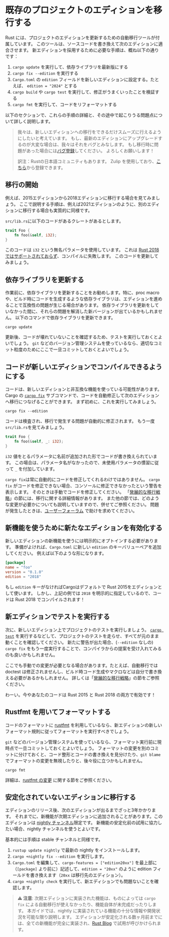 <!--
# Transitioning an existing project to a new edition
-->

# 既存のプロジェクトのエディションを移行する

<!--
Rust includes tooling to automatically transition a project from one edition to the next.
It will update your source code so that it is compatible with the next edition.
Briefly, the steps to update to the next edition are:
-->

Rust には、プロジェクトのエディションを更新するための自動移行ツールが付属しています。
このツールは、ソースコードを書き換えて次のエディションに適合させます。
新エディションを採用するために必要な手順は、概ね以下の通りです：

<!--
1. Run `cargo update` to update your dependencies to the latest versions.
2. Run `cargo fix --edition`
3. Edit `Cargo.toml` and set the `edition` field to the next edition, for example `edition = "2024"`
4. Run `cargo build` or `cargo test` to verify the fixes worked.
5. Run `cargo fmt` to reformat your project.
-->

1. `cargo update` を実行して、依存ライブラリを最新版にする
2. `cargo fix --edition` を実行する
3. `Cargo.toml` の `edition` フィールドを新しいエディションに設定する。たとえば、 `edition = "2024"` とする
4. `cargo build` や `cargo test` を実行して、修正がうまくいったことを検証する
5. `cargo fmt` を実行して、コードをリフォーマットする

<!--
The following sections dig into the details of these steps, and some of the issues you may encounter along the way.
-->

以下のセクションで、これらの手順の詳細と、その途中で起こりうる問題点について詳しく説明します。

<!--
> It's our intention that the migration to new editions is as smooth an
> experience as possible. If it's difficult for you to upgrade to the latest edition,
> we consider that a bug. If you run into problems with this process, please
> [file a bug](https://github.com/rust-lang/rust/issues/new/choose). Thank you!
-->

> 我々は、新しいエディションへの移行をできるだけスムーズに行えるようにしたいと考えています。
> もし、最新のエディションにアップグレードするのが大変な場合は、我々はそれをバグとみなします。
> もし移行時に問題があった場合には[バグ登録](https://github.com/rust-lang/rust/issues/new/choose)してください。
> よろしくお願いします！
>
> 訳注：Rustの日本語コミュニティもあります。
> Zulip を使用しており、[こちら](https://rust-lang-jp.zulipchat.com/)から登録できます。

<!--
## Starting the migration
-->

## 移行の開始

<!--
As an example, let's take a look at transitioning from the 2015 edition to the 2018 edition.
The steps are essentially the same when transitioning to other editions like 2021.
-->

例えば、2015エディションから2018エディションに移行する場合を見てみましょう。
ここで説明する手順は、例えば2021エディションのように、別のエディションに移行する場合も実質的に同様です。

<!--
Imagine we have a crate that has this code in `src/lib.rs`:
-->

`src/lib.rs`に以下のコードがあるクレートがあるとします。

```rust
trait Foo {
    fn foo(&self, i32);
}
```

<!--
This code uses an anonymous parameter, that `i32`. This is [not
supported in Rust 2018](../rust-2018/trait-system/no-anon-params.md), and
so this would fail to compile. Let's get this code up to date!
-->

このコードは `i32` という無名パラメータを使用しています。
これは [Rust 2018ではサポートされておらず](../rust-2018/trait-system/no-anon-params.md)、コンパイルに失敗します。
このコードを更新してみましょう。

<!--
## Updating your dependencies
-->

## 依存ライブラリを更新する

<!--
Before we get started, it is recommended to update your dependencies. Some dependencies, particularly some proc-macros or dependencies that do build-time code generation, may have compatibility issues with newer editions. New releases may have been made since you last updated which may fix these issues. Run the following:
-->

作業前に、依存ライブラリを更新することをお勧めします。特に、proc macro や、ビルド時にコードを生成するような依存ライブラリは、エディションを進めることで互換性の問題が生じる場合があります。
依存ライブラリを更新をしていなかった間に、それらの問題を解消した新バージョンが出ているかもしれません。
以下のコマンドで依存ライブラリを更新できます。

```console
cargo update
```

<!--
After updating, you may want to run your tests to verify everything is working. If you are using a source control tool such as `git`, you may want to commit these changes separately to keep a logical separation of commits.
-->

更新後、コードが壊れていないことを確認するため、テストを実行しておくとよいでしょう。
`git` などのバージョン管理システムを使っているなら、適切なコミット粒度のためにここで一旦コミットしておくとよいでしょう。

<!--
## Updating your code to be compatible with the new edition
-->

## コードが新しいエディションでコンパイルできるようにする

<!--
Your code may or may not use features that are incompatible with the new edition.
In order to help transition to the next edition, Cargo includes the [`cargo fix`] subcommand to automatically update your source code.
To start, let's run it:
-->

コードは、新しいエディションと非互換な機能を使っている可能性があります。
Cargo の [`cargo fix`] サブコマンドで、コードを自動修正して次のエディションへ移行につなげることができます。
まず初めに、これを実行してみましょう。

```console
cargo fix --edition
```

<!--
This will check your code, and automatically fix any issues that it can.
Let's look at `src/lib.rs` again:
-->

コードは検査され、移行で発生する問題が自動的に修正されます。
もう一度 `src/lib.rs`を見てみましょう。

```rust
trait Foo {
    fn foo(&self, _: i32);
}
```

<!--
It's re-written our code to introduce a parameter name for that `i32` value.
In this case, since it had no name, `cargo fix` will replace it with `_`,
which is conventional for unused variables.
-->

`i32` 値をとるパラメータに名前が追加された形でコードが書き換えられています。
この場合は、パラメータ名がなかったので、未使用パラメータの慣習に従って `_` を付加しています。

<!--
`cargo fix` can't always fix your code automatically.
If `cargo fix` can't fix something, it will print the warning that it cannot fix
to the console. If you see one of these warnings, you'll have to update your code manually.
See the [Advanced migration strategies] chapter for more on working with the migration process, and read the chapters in this guide which explain which changes are needed.
If you have problems, please seek help at the [user's forums](https://users.rust-lang.org/).
-->

`cargo fix`は常に自動的にコードを修正してくれるわけではありません。
`cargo fix` がコードを修正できない場合、コンソールに修正できなかったという警告を表示します。
そのときは手動でコードを修正してください。
「[発展的な移行戦略]」の節には、移行に関する詳細情報があります。
また他の節では、どのような変更が必要かについても説明していますので、併せてご参照ください。
問題が発生したときは、[ユーザーフォーラム](https://users.rust-lang.org/) で助けを求めてください。

<!--
## Enabling the new edition to use new features
-->

## 新機能を使うために新たなエディションを有効化する

<!--
In order to use some new features, you must explicitly opt in to the new
edition. Once you're ready to continue, change your `Cargo.toml` to add the new
`edition` key/value pair. For example:
-->

新しいエディションの新機能を使うには明示的にオプトインする必要があります。
準備がよければ、`Cargo.toml` に新しい `edition` のキーバリューペアを追加してください。
例えば以下のような形になります。


```toml
[package]
name = "foo"
version = "0.1.0"
edition = "2018"
```

<!--
If there's no `edition` key, Cargo will default to Rust 2015. But in this case,
we've chosen `2018`, and so our code will compile with Rust 2018!
-->

もし `edition` キーがなければCargoはデフォルトで Rust 2015をエディションとして使います。
しかし、上記の例では `2018` を明示的に指定しているので、コードは Rust 2018 でコンパイルされます！

<!--
## Testing your code in the new edition
-->

## 新エディションでテストを実行する

<!--
The next step is to test your project on the new edition.
Run your project tests to verify that everything still works, such as running [`cargo test`].
If new warnings are issued, you may want to consider running `cargo fix` again (without the `--edition` flag) to apply any suggestions given by the compiler.
-->

次に、新しいエディション上でプロジェクトのテストを実行しましょう。
[`cargo test`] を実行するなどして、プロジェクトのテストを走らせ、すべてが元のまま動くことを確認してください。
新たに警告が出た場合、(`--edition` なしの) `cargo fix` をもう一度実行することで、コンパイラからの提案を受け入れてみるのも良いかもしれません。

<!--
At this point, you may still need to do some manual changes. For example, the automatic migration does not update doctests, and build-time code generation or macros may need manual updating. See the [advanced migrations chapter] for more information.
-->

ここでも手動での変更が必要となる場合があります。たとえば、自動移行では doctest は修正されませんし、ビルド時コード生成やマクロなどは自分で書き換える必要があるかもしれません。
詳しくは「[発展的な移行戦略]」の節をご参照ください。

<!--
Congrats! Your code is now valid in both Rust 2015 and Rust 2018!
-->

わーい。今やあなたのコードは Rust 2015 と Rust 2018 の両方で有効です！

<!--
[advanced migrations chapter]: advanced-migrations.md
-->

<!--
## Reformatting with rustfmt
-->

## Rustfmt を用いてフォーマットする

<!--
If you use [rustfmt] to automatically maintain formatting within your project, then you should consider reformatting using the new formatting rules of the new edition.
-->

コードのフォーマットに [rustfmt] を利用しているなら、新エディションの新しいフォーマット規則に従ってフォーマットを実行すべきでしょう。

<!--
Before reformatting, if you are using a source control tool such as `git`, you may want to commit all the changes you have made up to this point before taking this step. It can be useful to put formatting changes in a separate commit, because then you can see which changes are just formatting versus other code changes, and also possibly ignore the formatting changes in `git blame`.
-->

`git` などのバージョン管理システムを使っているなら、フォーマット実行前に現時点で一旦コミットしておくとよいでしょう。
フォーマットの変更を別のコミットに分けておくと、コード整形とコードの書き換えを見分けたり、`git blame` でフォーマットの変更を無視したりと、後々役に立つかもしれません。

```console
cargo fmt
```

<!--
See the [style editions chapter] for more information.
-->

詳細は、[rustfmt の変更] に関する節をご参照ください。

<!--
[rustfmt]: https://github.com/rust-lang/rustfmt
[style editions chapter]: ../rust-2024/rustfmt-style-edition.md
-->

[rustfmt]: https://github.com/rust-lang/rustfmt
[rustfmt の変更]: ../rust-2024/rustfmt-style-edition.md

<!--
## Migrating to an unstable edition
-->

## 安定化されていないエディションに移行する

<!--
After an edition is released, there is roughly a three year window before the next edition.
During that window, new features may be added to the next edition, which will only be available on the [nightly channel].
If you want to help test those new features before they are stabilized, you can use the nightly channel to try them out.
-->

エディションのリリース後、次のエディションが出るまでざっと3年かかります。
それまでに、新機能が次期エディションに追加されることがあります。このエディションは [nightly チャンネル]限定です。
新機能の安定化前の試用に協力したい場合、nightly チャンネルを使うとよいです。

<!--
The steps are roughly similar to the stable channel:
-->

基本的には手順は stable チャンネルと同様です。

<!--
1. Install the most recent nightly: `rustup update nightly`.
2. Run `cargo +nightly fix --edition`.
3. Edit `Cargo.toml` and place `cargo-features = ["edition20xx"]` at the top (above `[package]`), and change the edition field to say `edition = "20xx"` where `20xx` is the edition you are upgrading to.
4. Run `cargo +nightly check` to verify it now works in the new edition.
-->

1. `rustup update nightly` で最新の nightly をインストールします。
2. `cargo +nightly fix --edition` を実行します。
3. `Cargo.toml` を編集して、`cargo-features = ["edition20xx"]` を最上部に（`[package]` より前に）記述して、`edition = "20xx"` のように edition フィールドを書き換えます（`20xx` は移行先のエディション）。
4. `cargo +nightly check` を実行して、新エディションでも問題ないことを確認します。

<!--
> **⚠ Caution**: Features implemented in the next edition may not have automatic migrations implemented with `cargo fix`, and the features themselves may not be finished.
> When possible, this guide should contain information about which features are implemented
> on nightly along with more information about their status.
> A few months before the edition is stabilized, all of the new features should be fully implemented, and the [Rust Blog] will announce a call for testing.
-->

> **⚠ 注意**: 次期エディションに実装された機能は、ものによっては `cargo fix` による自動移行が使えなかったり、機能自体が未完成だったりします。
> 本ガイドでは、nightly に実装されている機能の十分な情報や開発状況を可能な限り説明します。
> エディションが安定化される数ヶ月前までには、全ての新機能が完全に実装され、[Rust Blog] で試用が呼びかけられます。

<!--
[`cargo fix`]: ../../cargo/commands/cargo-fix.html
[`cargo test`]: ../../cargo/commands/cargo-test.html
[Advanced migration strategies]: advanced-migrations.md
[nightly channel]: ../../book/appendix-07-nightly-rust.html
[Rust Blog]: https://blog.rust-lang.org/
-->

[`cargo fix`]: ../../cargo/commands/cargo-fix.html
[`cargo test`]: ../../cargo/commands/cargo-test.html
[発展的な移行戦略]: advanced-migrations.md
[nightly チャンネル]: ../../book/appendix-07-nightly-rust.html
[Rust Blog]: https://blog.rust-lang.org/
